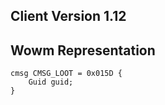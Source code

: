 ## Client Version 1.12

## Wowm Representation
```rust,ignore
cmsg CMSG_LOOT = 0x015D {
    Guid guid;    
}

```
